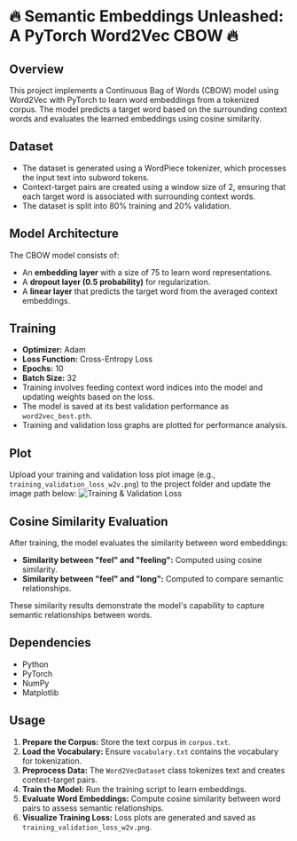 # 🔥 Semantic Embeddings Unleashed: A PyTorch Word2Vec CBOW  🔥

## Overview
This project implements a Continuous Bag of Words (CBOW) model using Word2Vec with PyTorch to learn word embeddings from a tokenized corpus. The model predicts a target word based on the surrounding context words and evaluates the learned embeddings using cosine similarity.

## Dataset
- The dataset is generated using a WordPiece tokenizer, which processes the input text into subword tokens.
- Context-target pairs are created using a window size of 2, ensuring that each target word is associated with surrounding context words.
- The dataset is split into 80% training and 20% validation.

## Model Architecture
The CBOW model consists of:
- An **embedding layer** with a size of 75 to learn word representations.
- A **dropout layer (0.5 probability)** for regularization.
- A **linear layer** that predicts the target word from the averaged context embeddings.

## Training
- **Optimizer:** Adam
- **Loss Function:** Cross-Entropy Loss
- **Epochs:** 10
- **Batch Size:** 32
- Training involves feeding context word indices into the model and updating weights based on the loss.
- The model is saved at its best validation performance as `word2vec_best.pth`.
- Training and validation loss graphs are plotted for performance analysis.

## Plot
Upload your training and validation loss plot image (e.g., `training_validation_loss_w2v.png`) to the project folder and update the image path below:
![Training & Validation Loss](./training_validation_loss_w2v.png)

## Cosine Similarity Evaluation
After training, the model evaluates the similarity between word embeddings:
- **Similarity between "feel" and "feeling":** Computed using cosine similarity.
- **Similarity between "feel" and "long":** Computed to compare semantic relationships.

These similarity results demonstrate the model's capability to capture semantic relationships between words.

## Dependencies
- Python
- PyTorch
- NumPy
- Matplotlib

## Usage
1. **Prepare the Corpus:** Store the text corpus in `corpus.txt`.
2. **Load the Vocabulary:** Ensure `vocabulary.txt` contains the vocabulary for tokenization.
3. **Preprocess Data:** The `Word2VecDataset` class tokenizes text and creates context-target pairs.
4. **Train the Model:** Run the training script to learn embeddings.
5. **Evaluate Word Embeddings:** Compute cosine similarity between word pairs to assess semantic relationships.
6. **Visualize Training Loss:** Loss plots are generated and saved as `training_validation_loss_w2v.png`.


